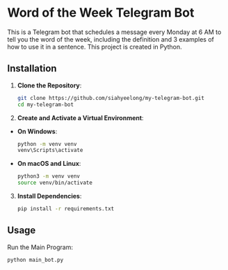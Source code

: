 # Word of the Week Telegram Bot

This is a Telegram bot that schedules a message every Monday at 6 AM to tell you the word of the week, including the definition and 3 examples of how to use it in a sentence. This project is created in Python.

## Installation

1. **Clone the Repository**:
    ```bash
    git clone https://github.com/siahyeelong/my-telegram-bot.git
    cd my-telegram-bot
    ```
2. **Create and Activate a Virtual Environment**:
- **On Windows**:
  ```bash
  python -m venv venv
  venv\Scripts\activate
  ```
- **On macOS and Linux**:
  ```bash
  python3 -m venv venv
  source venv/bin/activate
  ```

3. **Install Dependencies**:
    ```bash
    pip install -r requirements.txt
    ```

## Usage
Run the Main Program:
```bash
python main_bot.py
```
